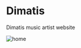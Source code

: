 # Dimatis

Dimatis music artist website

![home](https://github.com/user-attachments/assets/731fde55-254f-4704-aab3-9177df73bd15)
